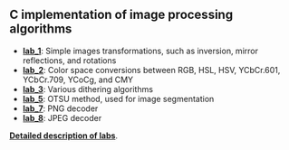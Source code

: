 ## C implementation of image processing algorithms 

 * [**lab_1**](lab_1): Simple images transformations, such as inversion, mirror reflections, and rotations
 * [**lab_2**](lab_2): Color space conversions between RGB, HSL, HSV, YCbCr.601, YCbCr.709, YCoCg, and CMY
 * [**lab_3**](lab_3): Various dithering algorithms
 * [**lab_5**](lab_5): OTSU method, used for image segmentation
 * [**lab_7**](lab_7): PNG decoder
 * [**lab_8**](lab_8): JPEG decoder

[**Detailed description of labs**](https://docs.google.com/document/d/1BxQGWAu9ZXm8Z-BQVCCdE-EPxtNCu3kpV9sRt1W3R2c/edit).
